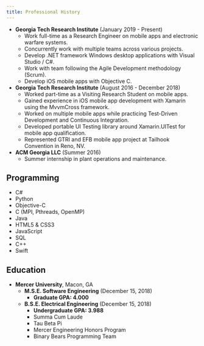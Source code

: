 ```yaml
---
title: Professional History
---
```


* __Georgia Tech Research Institute__ (January 2019 - Present)
  * Work full-time as a Research Engineer on mobile apps and electronic warfare systems.
  * Concurrently work with multiple teams across various projects.
  * Develop .NET framework Windows desktop applications with Visual Studio / C#.
  * Work with team following the Agile Development methodology (Scrum).
  * Develop iOS mobile apps with Objective C.
* __Georgia Tech Research Institute__ (August 2016 - December 2018)
  * Worked part-time as a Visiting Research Student on mobile apps.
  * Gained experience in iOS mobile app development with Xamarin using the MvvmCross framework.
  * Worked on multiple mobile apps while practicing Test-Driven Development and Continuous Integration.
  * Developed portable UI Testing library around Xamarin.UITest for mobile app qualification.
  * Represented GTRI and EFB mobile app project at Tailhook Convention in Reno, NV.
* __ACM Georgia LLC__ (Summer 2016)
  * Summer internship in plant operations and maintenance.

## Programming

* C#
* Python
* Objective-C
* C (MPI, Pthreads, OpenMP)
* Java
* HTML5 & CSS3
* JavaScript
* SQL
* C++
* Swift

## Education

* __Mercer University__, Macon, GA
  * __M.S.E. Software Engineering__ (December 15, 2018)
    * __Graduate GPA: 4.000__
  * __B.S.E. Electrical Engineering__ (December 15, 2018)
    * __Undergraduate GPA: 3.988__
    * Summa Cum Laude
    * Tau Beta Pi
    * Mercer Engineering Honors Program
    * Binary Bears Programming Team
